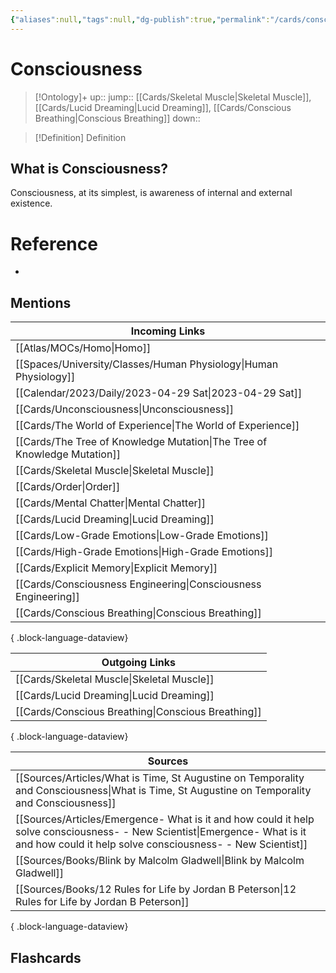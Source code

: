 ```yaml
---
{"aliases":null,"tags":null,"dg-publish":true,"permalink":"/cards/consciousness/","dgPassFrontmatter":true}
---
```


# Consciousness

> [!Ontology]+
> up:: 
> jump:: [[Cards/Skeletal Muscle\|Skeletal Muscle]], [[Cards/Lucid Dreaming\|Lucid Dreaming]], [[Cards/Conscious Breathing\|Conscious Breathing]]
> down:: 

> [!Definition] Definition

## What is Consciousness?

Consciousness, at its simplest, is awareness of internal and external existence.

# Reference

- 

## Mentions

| Incoming Links                                                              |
| --------------------------------------------------------------------------- |
| [[Atlas/MOCs/Homo\|Homo]]                                                |
| [[Spaces/University/Classes/Human Physiology\|Human Physiology]]         |
| [[Calendar/2023/Daily/2023-04-29 Sat\|2023-04-29 Sat]]                   |
| [[Cards/Unconsciousness\|Unconsciousness]]                               |
| [[Cards/The World of Experience\|The World of Experience]]               |
| [[Cards/The Tree of Knowledge Mutation\|The Tree of Knowledge Mutation]] |
| [[Cards/Skeletal Muscle\|Skeletal Muscle]]                               |
| [[Cards/Order\|Order]]                                                   |
| [[Cards/Mental Chatter\|Mental Chatter]]                                 |
| [[Cards/Lucid Dreaming\|Lucid Dreaming]]                                 |
| [[Cards/Low-Grade Emotions\|Low-Grade Emotions]]                         |
| [[Cards/High-Grade Emotions\|High-Grade Emotions]]                       |
| [[Cards/Explicit Memory\|Explicit Memory]]                               |
| [[Cards/Consciousness Engineering\|Consciousness Engineering]]           |
| [[Cards/Conscious Breathing\|Conscious Breathing]]                       |

{ .block-language-dataview}

| Outgoing Links                                        |
| ----------------------------------------------------- |
| [[Cards/Skeletal Muscle\|Skeletal Muscle]]         |
| [[Cards/Lucid Dreaming\|Lucid Dreaming]]           |
| [[Cards/Conscious Breathing\|Conscious Breathing]] |

{ .block-language-dataview}

| Sources                                                                                                                                                                                    |
| ------------------------------------------------------------------------------------------------------------------------------------------------------------------------------------------ |
| [[Sources/Articles/What is Time, St Augustine on Temporality and Consciousness\|What is Time, St Augustine on Temporality and Consciousness]]                                           |
| [[Sources/Articles/Emergence- What is it and how could it help solve consciousness- - New Scientist\|Emergence- What is it and how could it help solve consciousness- - New Scientist]] |
| [[Sources/Books/Blink by Malcolm Gladwell\|Blink by Malcolm Gladwell]]                                                                                                                  |
| [[Sources/Books/12 Rules for Life by Jordan B Peterson\|12 Rules for Life by Jordan B Peterson]]                                                                                        |

{ .block-language-dataview}

## Flashcards